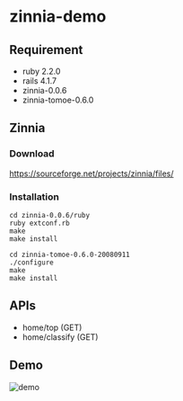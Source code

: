 # zinnia-demo

## Requirement
- ruby 2.2.0
- rails 4.1.7
- zinnia-0.0.6
- zinnia-tomoe-0.6.0

## Zinnia

### Download
https://sourceforge.net/projects/zinnia/files/

### Installation

```
cd zinnia-0.0.6/ruby
ruby extconf.rb
make
make install
```

```
cd zinnia-tomoe-0.6.0-20080911
./configure
make
make install
```

## APIs
- home/top (GET)
- home/classify (GET)

## Demo

![demo](https://github.com/aHungNguyenKhanh/zinnia-demo/blob/main/demo.gif)
